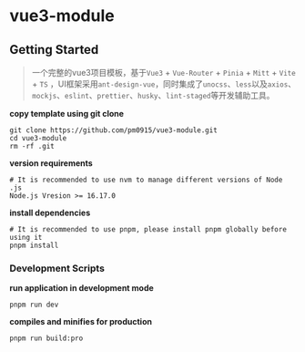 # vue3-module

##  Getting Started

> 一个完整的vue3项目模板，基于`Vue3` + `Vue-Router` + `Pinia` + `Mitt` + `Vite` + `TS` ，UI框架采用`ant-design-vue`，同时集成了`unocss`、`less`以及`axios`、`mockjs`、`eslint`、`prettier`、`husky`、`lint-staged`等开发辅助工具。

**copy template using git clone**

```shell
git clone https://github.com/pm0915/vue3-module.git
cd vue3-module
rm -rf .git
```

**version requirements**

```shell
# It is recommended to use nvm to manage different versions of Node .js
Node.js Vresion >= 16.17.0
```

**install dependencies**

```shell
# It is recommended to use pnpm, please install pnpm globally before using it
pnpm install
```

### Development Scripts

**run application in development mode**

```shell
pnpm run dev
```

**compiles and minifies for production**

```shell
pnpm run build:pro 
```

